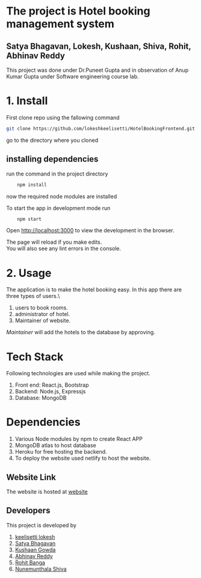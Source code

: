 # The project is Hotel booking management system

## Satya Bhagavan, Lokesh, Kushaan, Shiva, Rohit, Abhinav Reddy

This project was done under Dr.Puneet Gupta and in observation of Anup Kumar Gupta under Software engineering course lab.

# 1. Install

First clone repo using the fallowing command
```bash
git clone https://github.com/lokeshkeelisetti/HotelBookingFrontend.git
```
go to the directory where you cloned

## installing dependencies
run the command in the project directory
```bash
    npm install
```

now the required node modules are installed

To start the app in development mode run

```bash
    npm start
```
Open [http://localhost:3000](http://localhost:3000) to view the development in the browser.

The page will reload if you make edits.\
You will also see any lint errors in the console.

# 2. Usage
The application is to make the hotel booking easy.
In this app there are three types of users.\
1. users to book rooms. 
2. administrator of hotel. 
3. Maintainer of website.

*Maintainer* will add the hotels to the database by approving.

# Tech Stack

Following technologies are used while making the project.
1. Front end: React.js, Bootstrap
2. Backend: Node.js, Expressjs
3. Database: MongoDB

# Dependencies
1. Various Node modules by npm to create React APP  
2. MongoDB atlas to host database
3. Heroku for free hosting the backend.
4. To deploy the website used netlify to host the website.

## Website Link
The website is hosted at [website](https://hotel-booking-portal.netlify.app/)


## Developers
This project is developed by 
1. [keelisetti lokesh](https://github.com/lokeshkeelisetti)
2. [Satya Bhagavan](https://github.com/satyabhagavan)
3. [Kushaan Gowda](https://github.com/kushaangowda)
4. [Abhinav Reddy](https://github.com/)
5. [Rohit Banga](https://github.com/RohitBanga3)
5. [Nunemunthala Shiva](https://github.com/nunemunthalashiva)